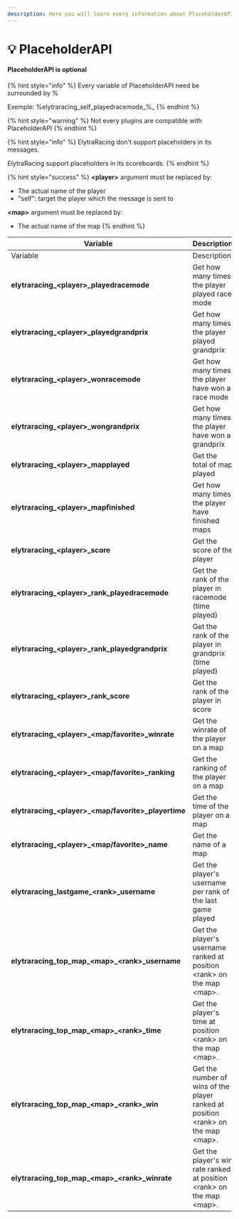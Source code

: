 ```yaml
---
description: Here you will learn every information about PlaceholderAPI
---
```


# 💡 PlaceholderAPI

#### PlaceholderAPI is optional

{% hint style="info" %}
Every variable of PlaceholderAPI need be surrounded by %

Exemple: %elytraracing\_self\_playedracemode_%_
{% endhint %}

{% hint style="warning" %}
Not every plugins are compatible with PlaceholderAPI
{% endhint %}

{% hint style="info" %}
ElytraRacing don't support placeholders in its messages.

ElytraRacing support placeholders in its scoreboards.
{% endhint %}

{% hint style="success" %}
**\<player>** argument must be replaced by:

* The actual name of the player
* "self": target the player which the message is sent to

**\<map>** argument must be replaced by:

* The actual name of the map
{% endhint %}

<table data-header-hidden><thead><tr><th width="433">Variable</th><th>Description</th></tr></thead><tbody><tr><td>Variable</td><td>Description</td></tr><tr><td><strong>elytraracing_&#x3C;player>_playedracemode</strong></td><td>Get how many times the player played race mode</td></tr><tr><td><strong>elytraracing_&#x3C;player>_playedgrandprix</strong></td><td>Get how many times the player played grandprix</td></tr><tr><td><strong>elytraracing_&#x3C;player>_wonracemode</strong></td><td>Get how many times the player have won a race mode</td></tr><tr><td><strong>elytraracing_&#x3C;player>_wongrandprix</strong></td><td>Get how many times the player have won a grandprix</td></tr><tr><td><strong>elytraracing_&#x3C;player>_mapplayed</strong></td><td>Get the total of map played</td></tr><tr><td><strong>elytraracing_&#x3C;player>_mapfinished</strong></td><td>Get how many times the player have finished maps</td></tr><tr><td><strong>elytraracing_&#x3C;player>_score</strong></td><td>Get the score of the player</td></tr><tr><td><strong>elytraracing_&#x3C;player>_rank_playedracemode</strong></td><td>Get the rank of the player in racemode (time played)</td></tr><tr><td><strong>elytraracing_&#x3C;player>_rank_playedgrandprix</strong></td><td>Get the rank of the player in grandprix (time played)</td></tr><tr><td><strong>elytraracing_&#x3C;player>_rank_score</strong></td><td>Get the rank of the player in score</td></tr><tr><td><strong>elytraracing_&#x3C;player>_&#x3C;map/favorite>_winrate</strong></td><td>Get the winrate of the player on a map</td></tr><tr><td><strong>elytraracing_&#x3C;player>_&#x3C;map/favorite>_ranking</strong></td><td>Get the ranking of the player on a map</td></tr><tr><td><strong>elytraracing_&#x3C;player>_&#x3C;map/favorite>_playertime</strong></td><td>Get the time of the player on a map</td></tr><tr><td><strong>elytraracing_&#x3C;player>_&#x3C;map/favorite>_name</strong></td><td>Get the name of a map</td></tr><tr><td><strong>elytraracing_lastgame_&#x3C;rank>_username</strong></td><td>Get the player's username per rank of the last game played</td></tr><tr><td><strong>elytraracing_top_map_&#x3C;map>_&#x3C;rank>_username</strong></td><td>Get the player's username ranked at position &#x3C;rank> on the map &#x3C;map>.</td></tr><tr><td><strong>elytraracing_top_map_&#x3C;map>_&#x3C;rank>_time</strong></td><td>Get the player's time at position &#x3C;rank> on the map &#x3C;map>.</td></tr><tr><td><strong>elytraracing_top_map_&#x3C;map>_&#x3C;rank>_win</strong></td><td>Get the number of wins of the player ranked at position &#x3C;rank> on the map &#x3C;map>.</td></tr><tr><td><strong>elytraracing_top_map_&#x3C;map>_&#x3C;rank>_winrate</strong></td><td>Get the player's win rate ranked at position &#x3C;rank> on the map &#x3C;map>.</td></tr></tbody></table>
